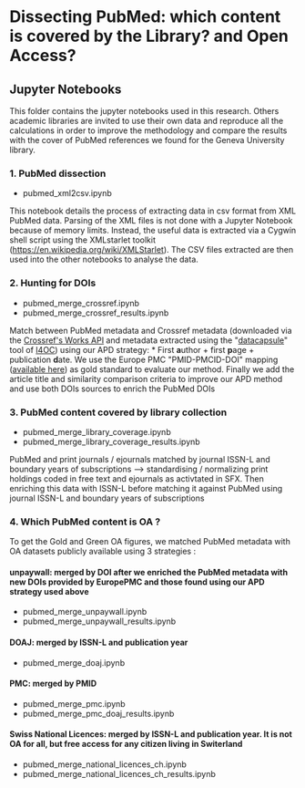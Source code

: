 # Dissecting PubMed: which content is covered by the Library? and Open Access?

## Jupyter Notebooks

This folder contains the jupyter notebooks used in this research. Others academic libraries are invited to use their own data and reproduce all the calculations in order to improve the methodology and compare the results with the cover of PubMed references we found for the Geneva University library.

### 1. PubMed dissection

 - pubmed_xml2csv.ipynb

This notebook details the process of extracting data in csv format from XML PubMed data. Parsing of the XML files is not done with a Jupyter Notebook because of memory limits. Instead, the useful data is extracted via a Cygwin shell script using the XMLstarlet toolkit (https://en.wikipedia.org/wiki/XMLStarlet). The CSV files extracted are then used into the other notebooks to analyse the data.

### 2. Hunting for DOIs

 - pubmed_merge_crossref.ipynb
 - pubmed_merge_crossref_results.ipynb

Match between PubMed metadata and Crossref metadata (downloaded via the [Crossref's Works API](https://api.crossref.org/works) and metadata extracted using the "[datacapsule](https://github.com/elifesciences/datacapsule-crossref/tree/analysis)" tool of [I4OC](https://i4oc.org/)) using our APD strategy: * First **a**uthor + first **p**age + publication **d**ate. We use the Europe PMC "PMID-PMCID-DOI" mapping ([available here](https://europepmc.org/downloads)) as gold standard to evaluate our method. Finally we add the article title and similarity comparison criteria to improve our APD method and use both DOIs sources to enrich the PubMed DOIs

### 3. PubMed content covered by library collection

 - pubmed_merge_library_coverage.ipynb
 - pubmed_merge_library_coverage_results.ipynb
 
PubMed and print journals / ejournals matched by journal ISSN-L and boundary years of subscriptions --> standardising / normalizing print holdings coded in free text and ejournals as activtated in SFX. Then enriching this data with ISSN-L before matching it against PubMed using journal ISSN-L and boundary years of subscriptions

### 4. Which PubMed content is OA ?

To get the Gold and Green OA figures, we matched PubMed metadata with OA datasets publicly available using 3 strategies :

#### unpaywall: merged by DOI after we enriched the PubMed metadata with new DOIs provided by EuropePMC and those found using our APD strategy used above

 - pubmed_merge_unpaywall.ipynb
 - pubmed_merge_unpaywall_results.ipynb
 
#### DOAJ: merged by ISSN-L and publication year

 - pubmed_merge_doaj.ipynb

#### PMC: merged by PMID

 - pubmed_merge_pmc.ipynb
 - pubmed_merge_pmc_doaj_results.ipynb

#### Swiss National Licences: merged by ISSN-L and publication year. It is not OA for all, but free access for any citizen living in Switerland

 - pubmed_merge_national_licences_ch.ipynb
 - pubmed_merge_national_licences_ch_results.ipynb
 
 

